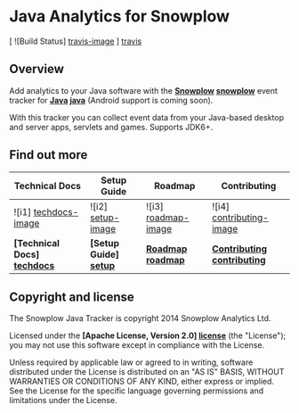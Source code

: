 # Java Analytics for Snowplow

[ ![Build Status] [travis-image] ] [travis]

## Overview

Add analytics to your Java software with the **[Snowplow] [snowplow]** event tracker for **[Java] [java]** (Android support is coming soon).

With this tracker you can collect event data from your Java-based desktop and server apps, servlets and games. Supports JDK6+.

## Find out more

| Technical Docs                  | Setup Guide               | Roadmap                 | Contributing                      |
|---------------------------------|---------------------------|-------------------------|-----------------------------------|
| ![i1] [techdocs-image]          | ![i2] [setup-image]       | ![i3] [roadmap-image]   | ![i4] [contributing-image]        |
| **[Technical Docs] [techdocs]** | **[Setup Guide] [setup]** | **[Roadmap] [roadmap]** | **[Contributing] [contributing]** |

## Copyright and license

The Snowplow Java Tracker is copyright 2014 Snowplow Analytics Ltd.

Licensed under the **[Apache License, Version 2.0] [license]** (the "License");
you may not use this software except in compliance with the License.

Unless required by applicable law or agreed to in writing, software
distributed under the License is distributed on an "AS IS" BASIS,
WITHOUT WARRANTIES OR CONDITIONS OF ANY KIND, either express or implied.
See the License for the specific language governing permissions and
limitations under the License.

[java]: http://www.java.com/en/

[snowplow]: http://snowplowanalytics.com

[dependencies]: https://drive.google.com/folderview?id=0B9v7AAtH8DSpWWZ1c3RUZjU3WlU&usp=sharing
[documentation]: https://gleasonk.github.io/Saggezza/JavaDoc/index.html

[techdocs-image]: https://d3i6fms1cm1j0i.cloudfront.net/github/images/techdocs.png
[setup-image]: https://d3i6fms1cm1j0i.cloudfront.net/github/images/setup.png
[roadmap-image]: https://d3i6fms1cm1j0i.cloudfront.net/github/images/roadmap.png
[contributing-image]: https://d3i6fms1cm1j0i.cloudfront.net/github/images/contributing.png

[techdocs]: https://github.com/snowplow/snowplow/wiki/Java-Tracker
[setup]: https://github.com/snowplow/snowplow/wiki/Java-Tracker-Setup
[roadmap]: https://github.com/snowplow/snowplow/wiki/Java-Tracker-Roadmap
[contributing]: https://github.com/snowplow/snowplow/wiki/Java-Tracker-Contributing

[travis]: https://travis-ci.org/snowplow/snowplow-java-tracker
[travis-image]: https://travis-ci.org/snowplow/snowplow-java-tracker.svg?branch=master

[license]: http://www.apache.org/licenses/LICENSE-2.0
